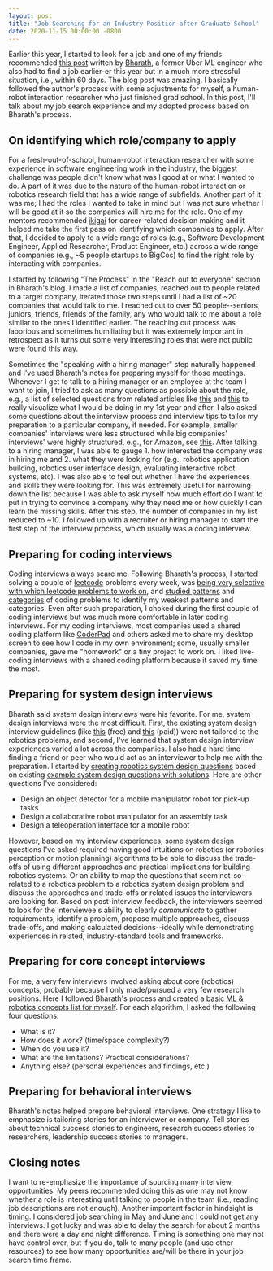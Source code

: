 ```yaml
---
layout: post
title: "Job Searching for an Industry Position after Graduate School"
date: 2020-11-15 00:00:00 -0800
---
```


Earlier this year, I started to look for a job and one of my friends recommended [this post](https://bharathpbhat.github.io/2020/09/19/laid-off-now-what.html) written by [Bharath](https://twitter.com/bharathpbhat), a former Uber ML engineer who also had to find a job earlier-er this year but in a much more stressful situation, i.e., within 60 days.
The blog post was amazing.
I basically followed the author's process with some adjustments for myself, a human-robot interaction researcher who just finished grad school.
In this post, I'll talk about my job search experience and my adopted process based on Bharath's process.

## On identifying which role/company to apply

For a fresh-out-of-school, human-robot interaction researcher with some experience in software engineering work in the industry, the biggest challenge was people didn't know what was I good at or what I wanted to do.
A part of it was due to the nature of the human-robot interaction or robotics research field that has a wide range of subfields.
Another part of it was me; I had the roles I wanted to take in mind but I was not sure whether I will be good at it so the companies will hire me for the role.
One of my mentors recommended [ikigai](https://medium.com/thrive-global/ikigai-the-japanese-secret-to-a-long-and-happy-life-might-just-help-you-live-a-more-fulfilling-9871d01992b7) for career-related decision making and it helped me take the first pass on identifying which companies to apply.
After that, I decided to apply to a wide range of roles (e.g., Software Development Engineer, Applied Researcher, Product Engineer, etc.) across a wide range of companies (e.g., ~5 people startups to BigCos) to find the right role by interacting with companies.

I started by following "The Process" in the "Reach out to everyone" section in Bharath's blog.
I made a list of companies, reached out to people related to a target company, iterated those two steps until I had a list of ~20 companies that would talk to me.
I reached out to over 50 people--seniors, juniors, friends, friends of the family, any who would talk to me about a role similar to the ones I identified earlier.
The reaching out process was laborious and sometimes humiliating but it was extremely important in retrospect as it turns out some very interesting roles that were not public were found this way.

Sometimes the "speaking with a hiring manager" step naturally happened and I've used Bharath's notes for preparing myself for those meetings.
Whenever I get to talk to a hiring manager or an employee at the team I want to join, I tried to ask as many questions as possible about the role, e.g., a list of selected questions from related articles like [this](https://www.indeed.com/career-advice/interviewing/questions-to-ask-a-company) and [this](https://angel.co/blog/30-questions-to-ask-before-joining-a-startup) to really visualize what I would be doing in my 1st year and after.
I also asked some questions about the interview process and interview tips to tailor my preparation to a particular company, if needed.
For example, smaller companies' interviews were less structured while big companies' interviews' were highly structured, e.g., for Amazon, see [this](https://www.amazon.jobs/en/landing_pages/in-person-interview).
After talking to a hiring manager, I was able to gauge 1. how interested the company was in hiring me and 2. what they were looking for (e.g., robotics application building, robotics user interface design, evaluating interactive robot systems, etc).
I was also able to feel out whether I have the experiences and skills they were looking for.
This was extremely useful for narrowing down the list because I was able to ask myself how much effort do I want to put in trying to convince a company why they need me or how quickly I can learn the missing skills.
After this step, the number of companies in my list reduced to ~10.
I followed up with a recruiter or hiring manager to start the first step of the interview process, which usually was a coding interview.

## Preparing for coding interviews

Coding interviews always scare me.
Following Bharath's process, I started solving a couple of [leetcode](https://leetcode.com/) problems every week, was [being very selective with which leetcode problems to work on](https://youtu.be/GbyXxUDVeAo?t=105), and [studied patterns](https://medium.com/hackernoon/14-patterns-to-ace-any-coding-interview-question-c5bb3357f6ed#9cb9) and [categories](https://twitter.com/sunilc_/status/1304722881503395840) of coding problems to identify my weakest patterns and categories.
Even after such preparation, I choked during the first couple of coding interviews but was much more comfortable in later coding interviews.
For my coding interviews, most companies used a shared coding platform like [CoderPad](https://coderpad.io/) and others asked me to share my desktop screen to see how I code in my own environment; some, usually smaller companies, gave me "homework" or a tiny project to work on.
I liked live-coding interviews with a shared coding platform because it saved my time the most.

## Preparing for system design interviews

Bharath said system design interviews were his favorite.
For me, system design interviews were the most difficult.
First, the existing system design interview guidelines (like [this](https://github.com/donnemartin/system-design-primer) (free) and [this](https://www.educative.io/courses/grokking-the-system-design-interview) (paid)) were not tailored to the robotics problems, and second, I've learned that system design interview experiences varied a lot across the companies.
I also had a hard time finding a friend or peer who would act as an interviewer to help me with the preparation.
I started by [creating robotics system design questions](https://docs.google.com/document/d/14ePsRiubmrbnK3Pm2ETaA9PYNDun24l8XgGR44ILyC4/edit?usp=sharing) based on existing [example system design questions with solutions](https://github.com/donnemartin/system-design-primer#system-design-interview-questions-with-solutions).
Here are other questions I've considered:

- Design an object detector for a mobile manipulator robot for pick-up tasks
- Design a collaborative robot manipulator for an assembly task
- Design a teleoperation interface for a mobile robot

However, based on my interview experiences, some system design questions I've asked required having good intuitions on robotics (or robotics perception or motion planning) algorithms to be able to discuss the trade-offs of using different approaches and practical implications for building robotics systems.
Or an ability to map the questions that seem not-so-related to a robotics problem to a robotics system design problem and discuss the approaches and trade-offs or related issues the interviewers are looking for.
Based on post-interview feedback, the interviewers seemed to look for the interviewee's ability to clearly _communicate_ to gather requirements, identify a problem, propose multiple approaches, discuss trade-offs, and making calculated decisions--ideally while demonstrating experiences in related, industry-standard tools and frameworks.

<!-- TODO: list more example questions -->

## Preparing for core concept interviews

For me, a very few interviews involved asking about core (robotics) concepts; probably because I only made/pursued a very few research positions.
Here I followed Bharath's process and created a [basic ML & robotics concepts list for myself](https://docs.google.com/document/d/1q3_Vu2BdXFafyGuRM4I1HHtWo-Gd041rvC04FytmG9U/edit?usp=sharing).
For each algorithm, I asked the following four questions:

- What is it?
- How does it work? (time/space complexity?)
- When do you use it?
- What are the limitations? Practical considerations?
- Anything else? (personal experiences and findings, etc.)

## Preparing for behavioral interviews

Bharath's notes helped prepare behavioral interviews.
One strategy I like to emphasize is tailoring stories for an interviewer or company.
Tell stories about technical success stories to engineers, research success stories to researchers, leadership success stories to managers.

## Closing notes

I want to re-emphasize the importance of sourcing many interview opportunities.
My peers recommended doing this as one may not know whether a role is interesting until talking to people in the team (i.e., reading job descriptions are not enough).
Another important factor in hindsight is timing.
I considered job searching in May and June and I could not get any interviews.
I got lucky and was able to delay the search for about 2 months and there were a day and night difference.
Timing is something one may not have control over, but if you do, talk to many people (and use other resources) to see how many opportunities are/will be there in your job search time frame.
